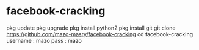 # facebook-cracking
pkg update
pkg upgrade
pkg install python2
pkg install git
git clone https://github.com/mazo-masry/facebook-cracking
cd facebook-cracking
username : mazo
pass : mazo









